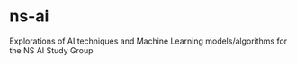 # ns-ai
Explorations of AI techniques and Machine Learning models/algorithms for the NS AI Study Group
